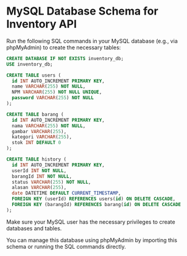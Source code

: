 # MySQL Database Schema for Inventory API

Run the following SQL commands in your MySQL database (e.g., via phpMyAdmin) to create the necessary tables:

```sql
CREATE DATABASE IF NOT EXISTS inventory_db;
USE inventory_db;

CREATE TABLE users (
  id INT AUTO_INCREMENT PRIMARY KEY,
  name VARCHAR(255) NOT NULL,
  NPM VARCHAR(255) NOT NULL UNIQUE,
  password VARCHAR(255) NOT NULL
);

CREATE TABLE barang (
  id INT AUTO_INCREMENT PRIMARY KEY,
  nama VARCHAR(255) NOT NULL,
  gambar VARCHAR(255),
  kategori VARCHAR(255),
  stok INT DEFAULT 0
);

CREATE TABLE history (
  id INT AUTO_INCREMENT PRIMARY KEY,
  userId INT NOT NULL,
  barangId INT NOT NULL,
  status VARCHAR(255) NOT NULL,
  alasan VARCHAR(255),
  date DATETIME DEFAULT CURRENT_TIMESTAMP,
  FOREIGN KEY (userId) REFERENCES users(id) ON DELETE CASCADE,
  FOREIGN KEY (barangId) REFERENCES barang(id) ON DELETE CASCADE
);
```

Make sure your MySQL user has the necessary privileges to create databases and tables.

You can manage this database using phpMyAdmin by importing this schema or running the SQL commands directly.
